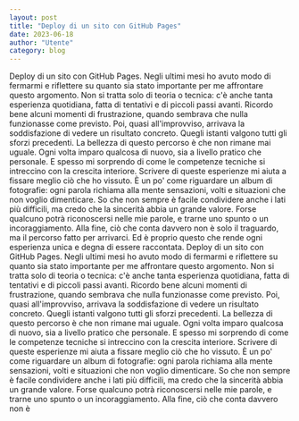 ```yaml
---
layout: post
title: "Deploy di un sito con GitHub Pages"
date: 2023-06-18
author: "Utente"
category: blog
---
```


Deploy di un sito con GitHub Pages. Negli ultimi mesi ho avuto modo di fermarmi e riflettere su quanto sia stato importante per me affrontare questo argomento. Non si tratta solo di teoria o tecnica: c'è anche tanta esperienza quotidiana, fatta di tentativi e di piccoli passi avanti. Ricordo bene alcuni momenti di frustrazione, quando sembrava che nulla funzionasse come previsto. Poi, quasi all'improvviso, arrivava la soddisfazione di vedere un risultato concreto. Quegli istanti valgono tutti gli sforzi precedenti. La bellezza di questo percorso è che non rimane mai uguale. Ogni volta imparo qualcosa di nuovo, sia a livello pratico che personale. E spesso mi sorprendo di come le competenze tecniche si intreccino con la crescita interiore. Scrivere di queste esperienze mi aiuta a fissare meglio ciò che ho vissuto. È un po' come riguardare un album di fotografie: ogni parola richiama alla mente sensazioni, volti e situazioni che non voglio dimenticare. So che non sempre è facile condividere anche i lati più difficili, ma credo che la sincerità abbia un grande valore. Forse qualcuno potrà riconoscersi nelle mie parole, e trarne uno spunto o un incoraggiamento. Alla fine, ciò che conta davvero non è solo il traguardo, ma il percorso fatto per arrivarci. Ed è proprio questo che rende ogni esperienza unica e degna di essere raccontata. Deploy di un sito con GitHub Pages. Negli ultimi mesi ho avuto modo di fermarmi e riflettere su quanto sia stato importante per me affrontare questo argomento. Non si tratta solo di teoria o tecnica: c'è anche tanta esperienza quotidiana, fatta di tentativi e di piccoli passi avanti. Ricordo bene alcuni momenti di frustrazione, quando sembrava che nulla funzionasse come previsto. Poi, quasi all'improvviso, arrivava la soddisfazione di vedere un risultato concreto. Quegli istanti valgono tutti gli sforzi precedenti. La bellezza di questo percorso è che non rimane mai uguale. Ogni volta imparo qualcosa di nuovo, sia a livello pratico che personale. E spesso mi sorprendo di come le competenze tecniche si intreccino con la crescita interiore. Scrivere di queste esperienze mi aiuta a fissare meglio ciò che ho vissuto. È un po' come riguardare un album di fotografie: ogni parola richiama alla mente sensazioni, volti e situazioni che non voglio dimenticare. So che non sempre è facile condividere anche i lati più difficili, ma credo che la sincerità abbia un grande valore. Forse qualcuno potrà riconoscersi nelle mie parole, e trarne uno spunto o un incoraggiamento. Alla fine, ciò che conta davvero non è
